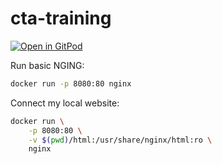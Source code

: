 # cta-training

[![Open in GitPod](https://gitpod.io/button/open-in-gitpod.svg)](https://gitpod.io/#https://github.com/silviabooks/cta-training)


Run basic NGING:

```bash
docker run -p 8080:80 nginx
```

Connect my local website:

```bash
docker run \
    -p 8080:80 \
    -v $(pwd)/html:/usr/share/nginx/html:ro \
    nginx
```

